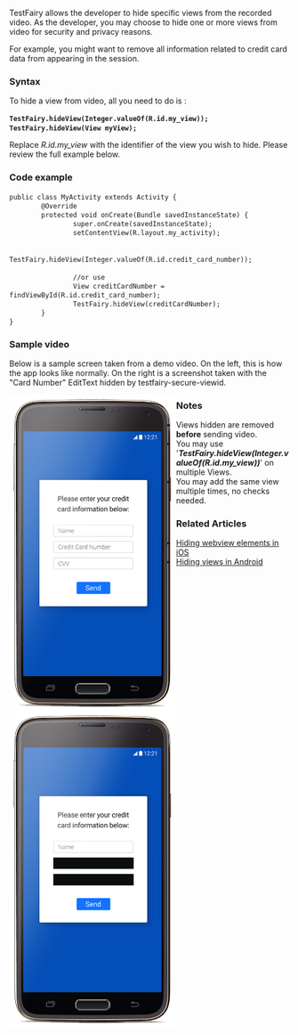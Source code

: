 
TestFairy allows the developer to hide specific views from the recorded video. As the developer, you may choose to hide one or more views from video for security and privacy reasons.

For example, you might want to remove all information related to credit card data from appearing in the session.

### Syntax

To hide a view from video, all you need to do is :

**`TestFairy.hideView(Integer.valueOf(R.id.my_view));`**
**`TestFairy.hideView(View myView);`**

Replace *R.id.my_view* with the identifier of the view you wish to hide. Please review the full example below.

### Code example
```
public class MyActivity extends Activity {
        @Override
        protected void onCreate(Bundle savedInstanceState) {
                super.onCreate(savedInstanceState);
                setContentView(R.layout.my_activity);

                TestFairy.hideView(Integer.valueOf(R.id.credit_card_number));
                
                //or use 
                View creditCardNumber = findViewById(R.id.credit_card_number);
                TestFairy.hideView(creditCardNumber);
        }
}
```

### Sample video

Below is a sample screen taken from a demo video. On the left, this is how the app looks like normally. On the right is a screenshot taken with the "Card Number" EditText hidden by testfairy-secure-viewid.

<div>
<img style="float:left" src="../../img/android/hidden_views/android-with-fields.png" width="300px">
<img style="float:left" src="../../img/android/hidden_views/android-no-fields.png" width="300px">
</div>



### Notes

* Views hidden are removed **before** sending video.
* You may use '***TestFairy.hideView(Integer.valueOf(R.id.my_view))***' on multiple Views.
* You may add the same view multiple times, no checks needed.

### Related Articles

* [Hiding webview elements in iOS](https://docs.testfairy.com/iOS_SDK/Hiding_webview_elements_from_video.html)
* [Hiding views in Android](https://docs.testfairy.com/iOS_SDK/Hiding_views_from_video.html)

